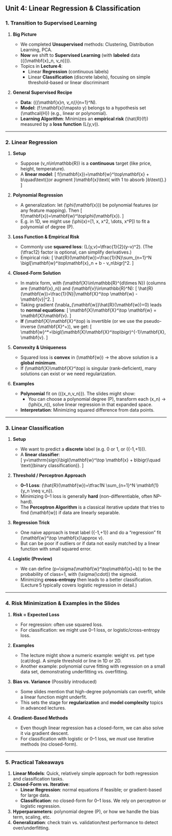 ## Unit 4: Linear Regression & Classification

### 1. Transition to Supervised Learning

1. **Big Picture**  
   - We completed **Unsupervised** methods: Clustering, Distribution Learning, PCA.  
   - **Now** we shift to **Supervised Learning** (with **labeled** data \(\{(\mathbf{x}_n, v_n)\}\)).  
   - Topics in **Lecture 4**:  
     - Linear **Regression** (continuous labels)  
     - Linear **Classification** (discrete labels), focusing on simple threshold-based or linear discriminant

2. **General Supervised Recipe**  
   - **Data**: \(\{(\mathbf{x}_n, v_n)\}_{n=1}^N\).  
   - **Model**: \(f:\mathbf{x}\mapsto y\) belongs to a hypothesis set \(\mathcal{H}\) (e.g., linear or polynomial).  
   - **Learning Algorithm**: Minimizes an **empirical risk** \(\hat{R}(f)\) measured by a **loss function** \(L(y,v)\).

---

### 2. Linear Regression

1. **Setup**  
   - Suppose \(v_n\in\mathbb{R}\) is a **continuous** target (like price, height, temperature).  
   - A **linear model**: 
     \[
       f(\mathbf{x})=\mathbf{w}^\top\mathbf{x} + b\quad\text{(or augment }\mathbf{x}\text{ with 1 to absorb }b\text{).}
     \]

2. **Polynomial Regression**  
   - A generalization: let \(\phi(\mathbf{x})\) be polynomial features (or any feature mapping). Then 
     \[
       f(\mathbf{x})=\mathbf{w}^\top\phi(\mathbf{x}).
     \]
   - E.g. in 1D, we might use \(\phi(x)=[1, x, x^2, \dots, x^P]\) to fit a polynomial of degree \(P\).

3. **Loss Function & Empirical Risk**  
   - Commonly use **squared loss**: \(L(y,v)=\tfrac{1}{2}(y-v)^2\). (The \(\tfrac12\) factor is optional, can simplify derivatives.)  
   - Empirical risk:
     \[
       \hat{R}(\mathbf{w})=\frac{1}{N}\sum_{n=1}^N \bigl[\mathbf{w}^\top\mathbf{x}_n + b - v_n\bigr]^2.
     \]

4. **Closed-Form Solution**  
   - In matrix form, with \(\mathbf{X}\in\mathbb{R}^{d\times N}\) (columns are \(\mathbf{x}_n\)) and \(\mathbf{v}\in\mathbb{R}^N\):
     \[
       \hat{R}(\mathbf{w})=\frac{1}{N}\|\mathbf{X}^\top \mathbf{w} - \mathbf{v}\|^2.
     \]
   - Taking gradient \(\nabla_{\mathbf{w}}\hat{R}(\mathbf{w})=0\) leads to **normal equations**:
     \[
       \mathbf{X}\mathbf{X}^\top \mathbf{w} = \mathbf{X}\mathbf{v}.
     \]
   - **If** \(\mathbf{X}\mathbf{X}^\top\) is invertible (or we use the pseudo-inverse \(\mathbf{X}^+\)), we get:
     \[
       \mathbf{w}^*=\bigl(\mathbf{X}\mathbf{X}^\top\bigr)^{-1}\mathbf{X}\,\mathbf{v}.
     \]

5. **Convexity & Uniqueness**  
   - Squared loss is **convex** in \(\mathbf{w}\) → the above solution is a **global minimum**.  
   - If \(\mathbf{X}\mathbf{X}^\top\) is singular (rank-deficient), many solutions can exist or we need regularization.

6. **Examples**  
   - **Polynomial** fit on \(\{(x_n,v_n)\}\). The slides might show:  
     - You can choose a polynomial degree \(P\), transform each \(x_n\) → \(\phi(x_n)\), solve linear regression in that expanded space.  
   - **Interpretation**: Minimizing squared difference from data points.

---

### 3. Linear Classification

1. **Setup**  
   - We want to predict a **discrete** label (e.g. 0 or 1, or \(\{-1,+1\}\)).  
   - A **linear classifier**:  
     \[
       y=\mathrm{sign}\bigl(\mathbf{w}^\top \mathbf{x} + b\bigr)\quad \text{(binary classification)}.
     \]

2. **Threshold / Perceptron Approach**  
   - **0–1 Loss**: \(\hat{R}(\mathbf{w})=\tfrac1N \sum_{n=1}^N \mathbf{1}\{y_n \neq v_n\}\).  
   - Minimizing 0–1 loss is generally **hard** (non-differentiable, often NP-hard).  
   - The **Perceptron Algorithm** is a classical iterative update that tries to find \(\mathbf{w}\) if data are linearly separable.

3. **Regression Trick**  
   - One naive approach is treat label \(\{-1,+1\}\) and do a “regression” fit \(\mathbf{w}^\top \mathbf{x}\approx v\).  
   - But can be poor if outliers or if data not easily matched by a linear function with small squared error.

4. **Logistic (Preview)**  
   - We can define \(p=\sigma(\mathbf{w}^\top\mathbf{x}+b)\) to be the probability of class=1, with \(\sigma(\cdot)\) the sigmoid.  
   - Minimizing **cross-entropy** then leads to a better classification. (Lecture 5 typically covers logistic regression in detail.)

---

### 4. Risk Minimization & Examples in the Slides

1. **Risk = Expected Loss**  
   - For regression: often use squared loss.  
   - For classification: we might use 0–1 loss, or logistic/cross-entropy loss.  
2. **Examples**  
   - The lecture might show a numeric example: weight vs. pet type (cat/dog). A simple threshold or line in 1D or 2D.  
   - Another example: polynomial curve fitting with regression on a small data set, demonstrating underfitting vs. overfitting.

3. **Bias vs. Variance** (Possibly introduced)  
   - Some slides mention that high-degree polynomials can overfit, while a linear function might underfit.  
   - This sets the stage for **regularization** and **model complexity** topics in advanced lectures.

4. **Gradient-Based Methods**  
   - Even though linear regression has a closed-form, we can also solve it via gradient descent.  
   - For classification with logistic or 0–1 loss, we *must* use iterative methods (no closed-form).

---

### 5. Practical Takeaways

1. **Linear Models**: Quick, relatively simple approach for both regression and classification tasks.  
2. **Closed-Form vs. Iterative**:  
   - **Linear Regression**: normal equations if feasible; or gradient-based for large data.  
   - **Classification**: no closed-form for 0–1 loss. We rely on perceptron or logistic regression.  
3. **Hyperparameters**: polynomial degree \(P\), or how we handle the bias term, scaling, etc.  
4. **Generalization**: check train vs. validation/test performance to detect over/underfitting.